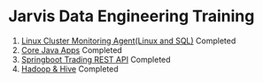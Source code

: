 # Jarvis Data Engineering Training
1. [Linux Cluster Monitoring Agent(Linux and SQL)](./linux_sql) Completed
2. [Core Java Apps](./core_java) Completed
3. [Springboot Trading REST API](./springboot) Completed
4. [Hadoop & Hive](./hadoop) Completed
